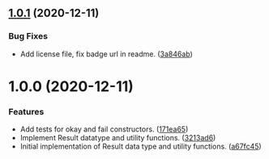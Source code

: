 ## [1.0.1](https://github.com/yeldirium/result/compare/v1.0.0...v1.0.1) (2020-12-11)


### Bug Fixes

* Add license file, fix badge url in readme. ([3a846ab](https://github.com/yeldirium/result/commit/3a846ab3c06615ea6a86f494d13ddecde1a7c1ae))

# 1.0.0 (2020-12-11)


### Features

* Add tests for okay and fail constructors. ([171ea65](https://github.com/yeldirium/result/commit/171ea6509f32040872329323b50bf5f6abd153a7))
* Implement Result datatype and utility functions. ([3213ad6](https://github.com/yeldirium/result/commit/3213ad6a77a4ddc3e6e766c895178e8a24a2c1e7))
* Initial implementation of Result data type and utility functions. ([a67fc45](https://github.com/yeldirium/result/commit/a67fc45df1ae9d1e9a445ec360448e1fd9290ba9))
